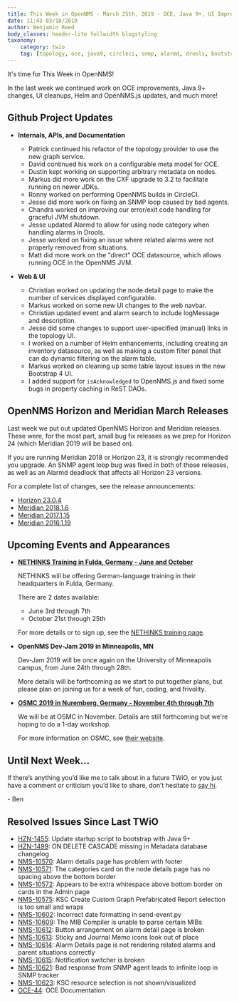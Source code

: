 ```yaml
---
title: This Week in OpenNMS - March 25th, 2019 - OCE, Java 9+, UI Improvements, Helm, and more!
date: 11:43 03/18/2019
author: Benjamin Reed
body_classes: header-lite fullwidth blogstyling
taxonomy:
    category: twio
    tag: [topology, oce, java9, circleci, snmp, alarmd, drools, bootstrap, helm, opennmsjs, nethinks, training, dev-jam, osmc]
---
```


It's time for This Week in OpenNMS!

In the last week we continued work on OCE improvements, Java 9+ changes, UI cleanups, Helm and OpenNMS.js updates, and much more!

<!-- git log --author=bamboo@opennms.org --invert-grep --all --no-merges --color=always --since='2019-03-18 00:00:00' --until='2019-03-25 00:00:00' --format='%Cblue%ai %Cgreen%aN %Creset%s %Cblue(%H)%Cred%d' --author-date-order | sort | less -R -->


## Github Project Updates

* __Internals, APIs, and Documentation__

  * Patrick continued his refactor of the topology provider to use the new graph service.
  * David continued his work on a configurable meta model for OCE.
  * Dustin kept working on supporting arbitrary metadata on nodes.
  * Markus did more work on the CXF upgrade to 3.2 to facilitate running on newer JDKs.
  * Ronny worked on performing OpenNMS builds in CircleCI.
  * Jesse did more work on fixing an SNMP loop caused by bad agents.
  * Chandra worked on improving our error/exit code handling for graceful JVM shutdown.
  * Jesse updated Alarmd to allow for using node category when handling alarms in Drools.
  * Jesse worked on fixing an issue where related alarms were not properly removed from situations.
  * Matt did more work on the "direct" OCE datasource, which allows running OCE in the OpenNMS JVM.

* __Web & UI__

  * Christian worked on updating the node detail page to make the number of services displayed configurable.
  * Markus worked on some new UI changes to the web navbar.
  * Christian updated event and alarm search to include logMessage and description.
  * Jesse did some changes to support user-specified (manual) links in the topology UI.
  * I worked on a number of Helm enhancements, including creating an inventory datasource, as well as making a custom filter panel that can do dynamic filtering on the alarm table.
  * Markus worked on cleaning up some table layout issues in the new Bootstrap 4 UI.
  * I added support for `isAcknowledged` to OpenNMS.js and fixed some bugs in property caching in ReST DAOs.


## OpenNMS Horizon and Meridian March Releases

Last week we put out updated OpenNMS Horizon and Meridian releases.
These were, for the most part, small bug fix releases as we prep for Horizon 24 (which Meridian 2019 will be based on).

If you are running Meridian 2018 or Horizon 23, it is strongly recommended you upgrade.
An SNMP agent loop bug was fixed in both of those releases, as well as an Alarmd deadlock that affects all Horizon 23 versions.

For a complete list of changes, see the release announcements:

* [Horizon 23.0.4](https://www.opennms.org/en/blog/releases/2019-03-21-opennms-horizon-23.0.4)
* [Meridian 2018.1.6](https://www.opennms.com/2019/03/21/opennms-meridian-2018-1-6-released/)
* [Meridian 2017.1.15](https://www.opennms.com/2019/03/21/opennms-meridian-2017-1-15-released/)
* [Meridian 2016.1.19](https://www.opennms.com/2019/03/21/opennms-meridian-2016-1-19-released/)


## Upcoming Events and Appearances

* **[NETHINKS Training in Fulda, Germany - June and October](https://www.nethinks.com/opennms-schulung.html)**

  NETHINKS will be offering German-language training in their headquarters in Fulda, Germany.

  There are 2 dates available:
  * June 3rd through 7th
  * October 21st through 25th

  For more details or to sign up, see the [NETHINKS training page](https://www.nethinks.com/opennms-schulung.html).

* **OpenNMS Dev-Jam 2019 in Minneapolis, MN**

  Dev-Jam 2019 will be once again on the University of Minneapolis campus, from June 24th through 28th.

  More details will be forthcoming as we start to put together plans,
  but please plan on joining us for a week of fun, coding, and frivolity.

* **[OSMC 2019 in Nuremberg, Germany - November 4th through 7th](https://osmc.de/)**

  We will be at OSMC in November.
  Details are still forthcoming but we're hoping to do a 1-day workshop.

  For more information on OSMC, see [their website](https://osmc.de/).


## Until Next Week…

If there’s anything you’d like me to talk about in a future TWiO, or you just have a comment or criticism you’d like to share, don’t hesitate to [say hi](mailto:twio@opennms.org).

\- Ben

<!--
  https://github.com/OpenNMS/twio-fodder/blob/master/scripts/twio-issues-list.pl
-->

## Resolved Issues Since Last TWiO

* [HZN-1455](https://issues.opennms.org/browse/HZN-1455): Update startup script to bootstrap with Java 9+
* [HZN-1499](https://issues.opennms.org/browse/HZN-1499): ON DELETE CASCADE missing in Metadata database changelog
* [NMS-10570](https://issues.opennms.org/browse/NMS-10570): Alarm details page has problem with footer
* [NMS-10571](https://issues.opennms.org/browse/NMS-10571): The categories card on the node details page has no spacing above the bottom border
* [NMS-10572](https://issues.opennms.org/browse/NMS-10572): Appears to be extra whitespace above bottom border on cards in the Admin page
* [NMS-10575](https://issues.opennms.org/browse/NMS-10575): KSC Create Custom Graph Prefabricated Report selection is too small and wraps
* [NMS-10602](https://issues.opennms.org/browse/NMS-10602): Incorrect date formatting in send-event.py
* [NMS-10609](https://issues.opennms.org/browse/NMS-10609): The MIB Compiler is unable to parse certain MIBs
* [NMS-10612](https://issues.opennms.org/browse/NMS-10612): Button arrangement on alarm detail page is broken
* [NMS-10613](https://issues.opennms.org/browse/NMS-10613): Sticky and Journal Memo icons look out of place
* [NMS-10614](https://issues.opennms.org/browse/NMS-10614): Alarm Details page is not rendering related alarms and parent situations correctly
* [NMS-10615](https://issues.opennms.org/browse/NMS-10615): Notification switcher is broken
* [NMS-10621](https://issues.opennms.org/browse/NMS-10621): Bad response from SNMP agent leads to infinite loop in SNMP tracker
* [NMS-10623](https://issues.opennms.org/browse/NMS-10623): KSC resource selection is not shown/visualized
* [OCE-44](https://issues.opennms.org/browse/OCE-44): OCE Documentation

